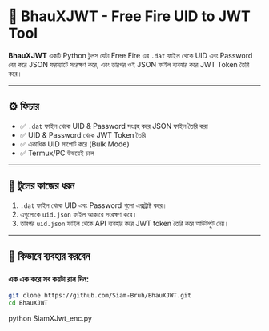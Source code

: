 # 🔐 BhauXJWT - Free Fire UID to JWT Tool

**BhauXJWT** একটি Python টুলস যেটা Free Fire এর `.dat` ফাইল থেকে UID এবং Password বের করে JSON ফরম্যাটে সংরক্ষণ করে, এবং তারপর ওই JSON ফাইল ব্যবহার করে JWT Token তৈরি করে।

---

## ⚙️ ফিচার

- ✅ `.dat` ফাইল থেকে UID & Password সংগ্রহ করে JSON ফাইল তৈরি করা
- ✅ UID & Password থেকে JWT Token তৈরি
- ✅ একাধিক UID সাপোর্ট করে (Bulk Mode)
- ✅ Termux/PC উভয়েই চলে

---

## 🧠 টুলের কাজের ধরন

1. `.dat` ফাইল থেকে UID এবং Password গুলো এক্সট্রাক্ট করে।
2. এগুলোকে `uid.json` ফাইল আকারে সংরক্ষণ করে।
3. তারপর `uid.json` ফাইল থেকে API ব্যবহার করে JWT token তৈরি করে আউটপুট দেয়।

---

## 🚀 কিভাবে ব্যবহার করবেন

### এক এক করে সব কয়টা রান দিন:

```bash
git clone https://github.com/Siam-Bruh/BhauXJWT.git
cd BhauXJWT

```
python SiamXJwt_enc.py
